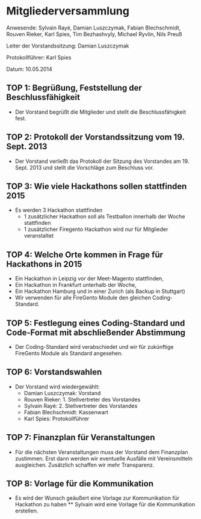 ﻿Mitgliederversammlung
=====================

Anwesende: Sylvain Rayé, Damian Luszczymak, Fabian Blechschmidt, Rouven Rieker, Karl Spies, Tim Bezhashvyly, Michael Ryvlin, Nils Preuß

Leiter der Vorstandssitzung: Damian Luszczymak

Protokollführer: Karl Spies

Datum: 10.05.2014

TOP 1: Begrüßung, Feststellung der Beschlussfähigkeit
--------------------------
* Der Vorstand begrüßt die Mitglieder und stellt die Beschlussfähigkeit fest.

TOP 2: Protokoll der Vorstandssitzung vom 19. Sept. 2013
--------------------------------------------------------
* Der Vorstand verließt das Protokoll der Sitzung des Vorstandes am 19. Sept. 2013 und stellt die Vorschläge zum Beschluss vor.

TOP 3: Wie viele Hackathons sollen stattfinden 2015
---------------------------------------------------
* Es werden 3 Hackathon stattfinden
	* 1 zusätzlicher Hackathon soll als Testballon innerhalb der Woche stattfinden
	* 1 zusätzlicher Firegento Hackathon wird nur für Mitglieder veranstaltet

TOP 4:  Welche Orte kommen in Frage für Hackathons in 2015
----------------------------------------------------------
* Ein Hackathon in Leipzig vor der Meet-Magento stattfinden,
* Ein Hackathon in Frankfurt unterhalb der Woche,
* Ein Hackathon Hamburg und in einer Zurich (als Backup in Stuttgart)
* Wir verwenden für alle FireGento Module den gleichen Coding-Standard.

TOP 5: Festlegung eines Coding-Standard und Code-Format mit abschließender Abstimmung
-------------------------------------------------------------------------------------
* Der Coding-Standard wird verabschiedet und wir für zukünftige FireGento Module als Standard angesehen.

TOP 6: Vorstandswahlen
----------------------
* Der Vorstand wird wiedergewählt:
	* Damian Luszczymak: Vorstand
	* Rouven Rieker: 1. Stellvertreter des Vorstandes
	* Sylvain Rayé: 2. Stellvertreter des Vorstandes
	* Fabian Blechschmidt: Kassenwart
	* Karl Spies: Protokollführer

TOP 7: Finanzplan für Veranstaltungen
-------------------------------------
* Für die nächsten Veranstaltungen muss der Vorstand dem Finanzplan zustimmen. Erst dann werden wir eventuelle Ausfälle mit Vereinsmitteln ausgleichen. Zusätzlich schaffen wir mehr Transparenz.

TOP 8: Vorlage für die Kommunikation
------------------------------------
* Es wird der Wunsch geäußert eine Vorlage zur Kommunikation für Hackathon zu haben
** Sylvain wird eine Vorlage für die Kommunikation erstellen.
